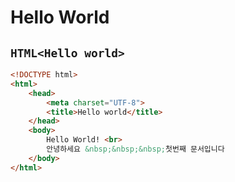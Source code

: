 # Hello World

## `HTML<Hello world>`
```html
<!DOCTYPE html>
<html>
    <head>
        <meta charset="UTF-8">
        <title>Hello world</title>
    </head>
    <body>
        Hello World! <br>
        안녕하세요 &nbsp;&nbsp;&nbsp;첫번째 문서입니다
    </body>
</html>
```